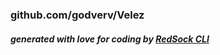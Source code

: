 ### github.com/godverv/Velez

##### generated with love for coding by [RedSock CLI](https://github.com/Red-Sock/rscli)
